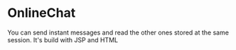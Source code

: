# OnlineChat
You can send instant messages and read the other ones stored at the same session. It's build with JSP and HTML
